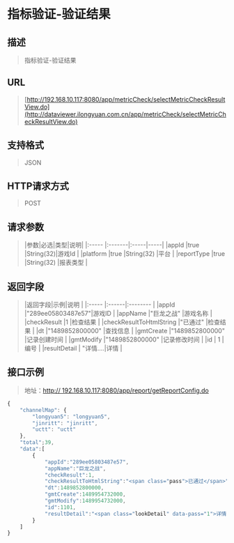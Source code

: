 # 指标验证-验证结果

## 描述
> 指标验证-验证结果

## URL
> [http://192.168.10.117:8080/app/metricCheck/selectMetricCheckResultView.do](http://dataviewer.ilongyuan.com.cn/app/metricCheck/selectMetricCheckResultView.do)

## 支持格式
> JSON

## HTTP请求方式
> POST

## 请求参数
> |参数|必选|类型|说明|
|:-----  |:-------|:-----|-----|
|appId    |true    |String(32)|游戏Id |
|platform    |true    |String(32)   |平台 |
|reportType    |true    |String(32)   |报表类型 |

## 返回字段
> |返回字段|示例|说明            |
|:-----   |:------|:--------    |
|appId |"289ee05803487e57"|游戏ID  |
|appName |"巨龙之战" |游戏名称  |
|checkResult |1 |检查结果  |
|checkResultToHtmlString |"<span class="pass">已通过</span>" |检查结果  |
|dt |"1489852800000" |查找信息  |
|gmtCreate |"1489852800000" |记录创建时间  |
|gmtModify |"1489852800000" |记录修改时间  |
|id | 1 |编号  |
|resultDetail | "<span class="lookDetail" data-pass="1">详情</span>....|详情  |

## 接口示例
> 地址：[http:// 192.168.10.117:8080/app/report/getReportConfig.do](http://dataviewer.ilongyuan.com.cn/app/report/getReportConfig.do?appId=289ee05803487e57&platform=1&reportType=1)
``` javascript
{
    "channelMap": {
        "longyuan5": "longyuan5",
        "jinritt": "jinritt",
        "uctt": "uctt"
    },
    "total";39,
    "data":[
        {
            "appId":"289ee05803487e57",
            "appName":"巨龙之战",
            "checkResult":1,
            "checkResultToHtmlString":"<span class="pass">已通过</span>",
            "dt":1489852800000,
            "gmtCreate":1489954732000,
            "gmtModify":1489954732000,
            "id":1101,
            "resultDetail":"<span class="lookDetail" data-pass="1">详情</span>
        }
    ]
}
```